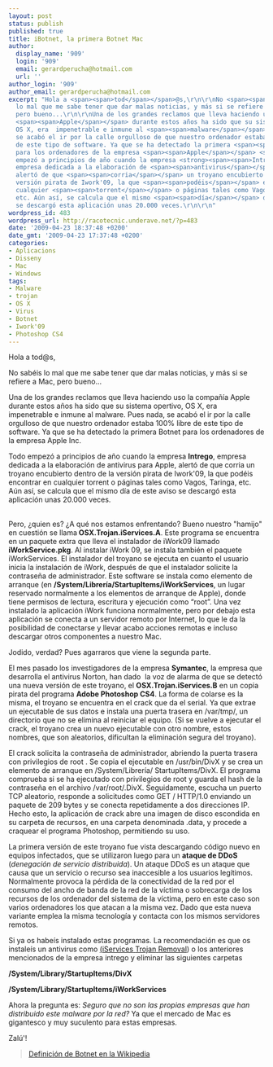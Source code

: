 ```yaml
---
layout: post
status: publish
published: true
title: iBotnet, la primera Botnet Mac
author:
  display_name: '909'
  login: '909'
  email: gerardperucha@hotmail.com
  url: ''
author_login: '909'
author_email: gerardperucha@hotmail.com
excerpt: "Hola a <span><span>tod</span></span>@s,\r\n\r\nNo <span><span>sabéis</span></span>
  lo mal que me sabe tener que dar malas noticias, y más si se refiere a <span><span>Mac</span></span>,
  pero bueno...\r\n\r\nUna de los grandes reclamos que lleva haciendo uso la <span>compañí­a</span>
  <span><span>Apple</span></span> durante estos años ha sido que su sistema <span><span>opertivo</span></span>,
  OS X, era  impenetrable e inmune al <span><span>malware</span></span>. Pues nada,
  se acabó el ir por la calle orgulloso de que nuestro ordenador estaba 100% libre
  de este tipo de software. Ya que se ha detectado la primera <span><span>Botnet</span></span>
  para los ordenadores de la empresa <span><span>Apple</span></span> <span><span>Inc</span></span>.\r\n\r\nTodo
  empezó a principios de año cuando la empresa <strong><span><span>Intrego</span></span></strong>,
  empresa dedicada a la elaboración de <span><span>antivirus</span></span> para <span><span>Apple</span></span>,
  alertó de que <span><span>corria</span></span> un troyano encubierto dentro de la
  versión pirata de Iwork'09, la que <span><span>podéis</span></span> encontrar en
  cualquier <span><span>torrent</span></span> o páginas tales como Vagos, <span><span>Taringa</span></span>,
  etc. Aún así, se calcula que el mismo <span><span>día</span></span> de este aviso
  se descargó esta aplicación unas 20.000 veces.\r\n\r\n"
wordpress_id: 483
wordpress_url: http://racotecnic.underave.net/?p=483
date: '2009-04-23 18:37:48 +0200'
date_gmt: '2009-04-23 17:37:48 +0200'
categories:
- Aplicacions
- Disseny
- Mac
- Windows
tags:
- Malware
- trojan
- OS X
- Virus
- Botnet
- Iwork'09
- Photoshop CS4
---
```


Hola a <span><span>tod</span></span>@s,

No <span><span>sabéis</span></span> lo mal que me sabe tener que dar malas noticias, y más si se refiere a <span><span>Mac</span></span>, pero bueno...

Una de los grandes reclamos que lleva haciendo uso la <span>compañí­a</span> <span><span>Apple</span></span> durante estos años ha sido que su sistema <span><span>opertivo</span></span>, OS X, era  impenetrable e inmune al <span><span>malware</span></span>. Pues nada, se acabó el ir por la calle orgulloso de que nuestro ordenador estaba 100% libre de este tipo de software. Ya que se ha detectado la primera <span><span>Botnet</span></span> para los ordenadores de la empresa <span><span>Apple</span></span> <span><span>Inc</span></span>.

Todo empezó a principios de año cuando la empresa <strong><span><span>Intrego</span></span></strong>, empresa dedicada a la elaboración de <span><span>antivirus</span></span> para <span><span>Apple</span></span>, alertó de que <span><span>corria</span></span> un troyano encubierto dentro de la versión pirata de Iwork'09, la que <span><span>podéis</span></span> encontrar en cualquier <span><span>torrent</span></span> o páginas tales como Vagos, <span><span>Taringa</span></span>, etc. Aún así, se calcula que el mismo <span><span>día</span></span> de este aviso se descargó esta aplicación unas 20.000 veces.

<a id="more"></a><a id="more-483"></a><br />
Pero, ¿quien es? ¿A qué nos estamos enfrentando? Bueno nuestro "<span><span>hamijo</span></span>" en cuestión se llama<strong> OSX.<span><span>Trojan</span></span>.<span><span>iServices</span></span>.A</strong>. Este programa se encuentra en un paquete extra que lleva el instalador de iWork09 llamado<strong> <span><span>iWorkService</span></span>.<span><span>pkg</span></span></strong><span>. Al instalar <span>iWork</span> 09, </span>se instala también el paquete <span><span>iWorkServices</span></span>. El instalador del troyano se ejecuta en cuanto el usuario inicia la instalación de <span><span>iWork</span></span>, después de que el instalador solicite la contraseña de administrador. Este software se instala como elemento de <span><span>arran</span></span>que (en <strong>/<span><span>System</span></span>/Librería/<span><span>StartupItems</span></span>/<span><span>iWorkServices</span></span></strong>, un lugar reservado normalmente a los elementos de <span><span>arran</span></span>que de <span><span>Apple</span></span>), donde tiene permisos de lectura, escritura y ejecución como “<span><span>root</span></span>”. Una vez instalado la aplicación <span><span>iWork</span></span> funciona normalmente, pero por debajo esta aplicación se conecta a un servidor remoto por <span><span>Internet</span></span>, lo que le da la posibilidad de conectarse y llevar acabo acciones remotas e <span><span>incl</span></span>uso descargar otros componentes a nuestro <span><span>Mac</span></span>.

<span><span>Jodido</span></span>, verdad? Pues agarraros que viene la segunda parte.

El mes pasado los investigadores de la empresa <strong><span><span>Symantec</span></span></strong>, la empresa que desarrolla el <span><span>antivirus</span></span> <span><span>Norton</span></span>, han dado  la voz de alarma de que se <span><span>detectó</span></span> una nueva versión de este troyano, el <strong>OSX.<span><span>Trojan</span></span>.<span><span>iServices</span></span>.B</strong> en un copia pirata del programa <strong>Adobe <span><span>Photoshop</span></span> CS4</strong>. La forma de colarse es la misma, el troyano se encuentra en el <span><span>crack</span></span> que da el <span><span>seri</span></span>al. Ya que extrae un ejecutable de sus datos e instala una puerta trasera en /var/<span><span>tmp</span></span>/, un directorio que no se elimina al reiniciar el equipo. (Si se vuelve a ejecutar el <span><span>crack</span></span>, el troyano crea un nuevo ejecutable con otro nombre, estos nombres, que son aleatorios, dificultan la eliminación segura del troyano).

El <span><span>crack</span></span> solicita la contraseña de administrador, abriendo la puerta trasera con privilegios de root . Se copia el ejecutable en /<span><span>usr</span></span>/<span><span>bin</span></span>/<span><span>DivX</span></span> y se crea un elemento de <span><span>arran</span></span>que en /<span><span>System</span></span>/Librería/ <span><span>StartupItems</span></span>/<span><span>DivX</span></span>. El programa comprueba si se ha ejecutado con privilegios de <span><span>root</span></span> y guarda el <span><span>hash</span></span> de la contraseña en el archivo /var/<span><span>root</span></span>/.<span><span>DivX</span></span>. <span><span>Seguidamente</span></span>, escucha un puerto TCP aleatorio, <span><span>respon</span></span>de a solicitudes como GET / HTTP/1.0 enviando un paquete de 209 bytes y se conecta repetidamente a dos direcciones IP.<br />
Hecho esto, la aplicación de <span><span>crack</span></span> abre una imagen de disco escondida en su carpeta de recursos, en una carpeta <span><span>denomi</span></span>nada .data, y <span><span>proce</span></span>de a craquear el programa <span><span>Photoshop</span></span>, permitiendo su uso.

La primera versión de este troyano fue vista descargando código nuevo en equipos infectados, que se utilizaron luego para un <strong>ataque de <span><span>DDoS</span></span> </strong>(<em>denegación de servicio distribuida</em>). Un ataque <span><span>DDoS</span></span> es un ataque que causa que un servicio o recurso sea inaccesible a los usuarios legítimos. Normalmente provoca la pérdida de la <span><span>conectividad</span></span> de la red por el consumo del ancho de banda de la red de la víctima o sobrecarga de los recursos de los ordenador del sistema de la víctima, pero en este caso son varios ordenadores los que atacan a la misma vez. Dado que esta nueva variante emplea la misma tecnología y contacta con los mismos servidores remotos.

Si ya os <span><span>habeís</span></span> instalado estas programas. La recomendación es que os <span><span>instaleís</span></span> un <span><span>antivirus</span></span> como <a title="securemac" href="http://macscan.securemac.com/files/iServicesTrojanRemovalTool.dmg">(</a><a title="securemac" href="http://macscan.securemac.com/files/iServicesTrojanRemovalTool.dmg"><span><span>iServices</span></span> <span><span>Trojan</span></span> <span><span>Remov</span></span>al</a>) o los anteriores mencionados de la empresa <span><span>intrego</span></span> y eliminar las siguientes carpetas

<strong>/<span><span>System</span></span>/<span><span>Library</span></span>/<span><span>StartupItems</span></span>/<span><span>DivX</span></span></strong>

<strong> /<span><span>System</span></span>/<span><span>Library</span></span>/<span><span>StartupItems</span></span>/<span><span>iWorkServices</span></span> </strong>

Ahora la pregunta es: <em>Seguro que no son las propias empresas que han distribuido este <span><span>malware</span></span> por la red?</em> Ya que el mercado de <span><span>Mac</span></span> es gigantesco y muy suculento para estas empresas.

<span>Zalú'!</span>
<blockquote>
<span><a title="Botnet" href="http://es.wikipedia.org/wiki/Botnet" target="_blank">Definición de Botnet en la Wikipedia</a><br />
</span></blockquote>
